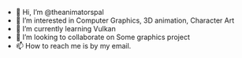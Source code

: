 - 👋 Hi, I’m @theanimatorspal
- 👀 I’m interested in Computer Graphics, 3D animation, Character Art
- 🌱 I’m currently learning Vulkan
- 💞️ I’m looking to collaborate on Some graphics project
- 📫 How to reach me is by my email.

<!---
theanimatorspal/theanimatorspal is a ✨ special ✨ repository because its `README.md` (this file) appears on your GitHub profile.
You can click the Preview link to take a look at your changes.
--->
